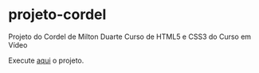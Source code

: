 # projeto-cordel
Projeto do Cordel de Milton Duarte
Curso de HTML5 e CSS3 do Curso em Vídeo
 
Execute <a href="https://nanafonseca.github.io/projeto-cordel/">aqui</a></li> o projeto.
